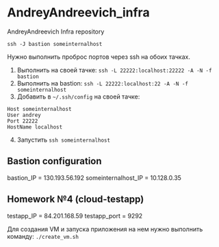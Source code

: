 # AndreyAndreevich_infra
AndreyAndreevich Infra repository

`ssh -J bastion someinternalhost`

Нужно выполнить проброс портов через ssh на обоих тачках.
1. Выполнить на своей тачке: `ssh -L 22222:localhost:22222 -A -N -f bastion`
2. Выполнить на bastion: `ssh -L 22222:localhost:22 -A -N -f someinternalhost`
3. Добавить в `~/.ssh/config` на своей тачке:
```
Host someinternalhost
User andrey
Port 22222
HostName localhost
```
4. Запустить `ssh someinternalhost`

## Bastion configuration
bastion_IP = 130.193.56.192
someinternalhost_IP = 10.128.0.35

## Homework №4 (cloud-testapp)
testapp_IP = 84.201.168.59
testapp_port = 9292

Для создания VM и запуска приложения на нем нужно выполнить команду: `./create_vm.sh`
